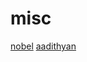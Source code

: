 # misc

[nobel](https://drive.google.com/file/d/1boiB2n4vkNsx6HvcbmqEgXjYm7wuTtOd/view?usp=sharing)
[aadithyan](https://drive.google.com/file/d/1Q-ibIBos2zBKh2-EuqtW67IKVazU5-KM/view?usp=sharing)
